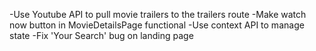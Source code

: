 -Use Youtube API to pull movie trailers to the trailers route
-Make watch now button in MovieDetailsPage functional
-Use context API to manage state
-Fix 'Your Search' bug on landing page
